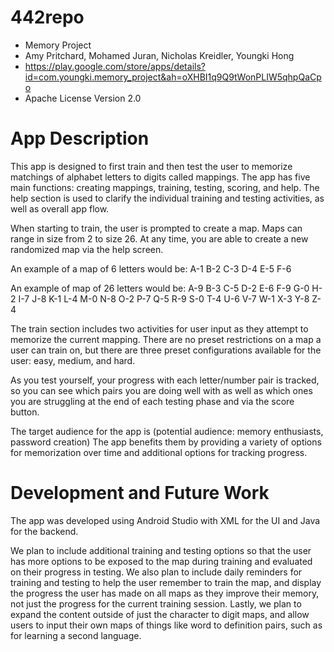 # 442repo
- Memory Project
- Amy Pritchard, Mohamed Juran, Nicholas Kreidler, Youngki Hong
- https://play.google.com/store/apps/details?id=com.youngki.memory_project&ah=oXHBI1q9Q9tWonPLIW5qhpQaCpo
- Apache License Version 2.0

# App Description

This app is designed to first train and then test the user to memorize matchings of alphabet letters to digits called mappings. The app has five main functions: creating mappings, training, testing, scoring, and help. The help section is used to clarify the individual training and testing activities, as well as overall app flow. 

When starting to train, the user is prompted to create a map. Maps can range in size from 2 to size 26. At any time, you are able to create a new randomized map via the help screen. 

An example of a map of 6 letters would be: A-1 B-2 C-3 D-4 E-5 F-6

An example of map of 26 letters would be:
  A-9   B-3   C-5   D-2   E-6   F-9   G-0   H-2   I-7   J-8   K-1   L-4   M-0
  N-8   O-2   P-7   Q-5   R-9   S-0   T-4   U-6   V-7   W-1   X-3   Y-8   Z-4

The train section includes two activities for user input as they attempt to memorize the current mapping. There are no preset restrictions on a map a user can train on, but there are three preset configurations available for the user: easy, medium, and hard. 

As you test yourself, your progress with each letter/number pair is tracked, so you can see which pairs you are doing well with as well as which ones you are struggling at the end of each testing phase and via the score button.
  
The target audience for the app is (potential audience: memory enthusiasts, password creation)
The app benefits them by providing a variety of options for memorization over time and additional options for tracking progress. 

# Development and Future Work

The app was developed using Android Studio with XML for the UI and Java for the backend.

We plan to include additional training and testing options so that the user has more options to be exposed to the map during training and evaluated on their progress in testing. We also plan to include daily reminders for training and testing to help the user remember to train the map, and display the progress the user has made on all maps as they improve their memory, not just the progress for the current training session. Lastly, we plan to expand the content outside of just the character to digit maps, and allow users to input their own maps of things like word to definition pairs, such as for learning a second language.
